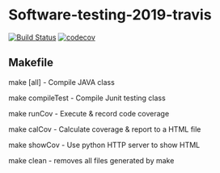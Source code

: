 # Software-testing-2019-travis
[![Build Status](https://travis-ci.org/EllaLo/Software-testing-2019-travis.svg?branch=master)](https://travis-ci.org/EllaLo/Software-testing-2019-travis)
[![codecov](https://codecov.io/gh/EllaLo/Software-testing-2019-travis/branch/master/graph/badge.svg)](https://codecov.io/gh/EllaLo/Software-testing-2019-travis)
## Makefile
make [all]		- Compile JAVA class

make compileTest	- Compile Junit testing class

make runCov		- Execute & record code coverage

make calCov		- Calculate coverage & report to a HTML file

make showCov		- Use python HTTP server to show HTML

make clean		- removes all files generated by make
